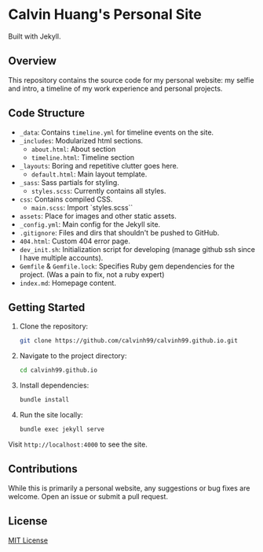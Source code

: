 # Calvin Huang's Personal Site

Built with Jekyll.

## Overview

This repository contains the source code for my personal website: my selfie and intro, a timeline of my work experience and personal projects.

## Code Structure

- `_data`: Contains `timeline.yml` for timeline events on the site.
- `_includes`: Modularized html sections. 
  - `about.html`: About section
  - `timeline.html`: Timeline section
- `_layouts`: Boring and repetitive clutter goes here.
  - `default.html`: Main layout template.
- `_sass`: Sass partials for styling.
  - `styles.scss`: Currently contains all styles.
- `css`: Contains compiled CSS.
  - `main.scss`: Import `styles.scss``
- `assets`: Place for images and other static assets.
- `_config.yml`: Main config for the Jekyll site.
- `.gitignore`: Files and dirs that shouldn't be pushed to GitHub.
- `404.html`: Custom 404 error page.
- `dev_init.sh`: Initialization script for developing (manage github ssh since I have multiple accounts).
- `Gemfile` & `Gemfile.lock`: Specifies Ruby gem dependencies for the project. (Was a pain to fix, not a ruby expert)
- `index.md`: Homepage content.

## Getting Started

1. Clone the repository:
   ```bash
   git clone https://github.com/calvinh99/calvinh99.github.io.git
   ```

2. Navigate to the project directory:
   ```bash
   cd calvinh99.github.io
   ```

3. Install dependencies:
   ```bash
   bundle install
   ```

4. Run the site locally:
   ```bash
   bundle exec jekyll serve
   ```

Visit `http://localhost:4000` to see the site.

## Contributions

While this is primarily a personal website, any suggestions or bug fixes are welcome. Open an issue or submit a pull request.

## License

[MIT License](LICENSE.md)
